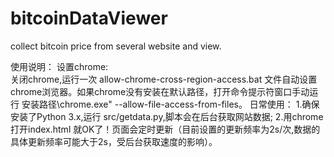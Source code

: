 # bitcoinDataViewer
collect bitcoin price from several website and view.

使用说明：
设置chrome:	
    关闭chrome,运行一次 allow-chrome-cross-region-access.bat 文件自动设置chrome浏览器。如果chrome没有安装在默认路径，打开命令提示符窗口手动运行   安装路径\chrome.exe" --allow-file-access-from-files。
日常使用：
1.确保安装了Python 3.x,运行 src/getdata.py,脚本会在后台获取网站数据;
2.用chrome 打开index.html 就OK了！页面会定时更新（目前设置的更新频率为2s/次,数据的具体更新频率可能大于2s，受后台获取速度的影响）。


